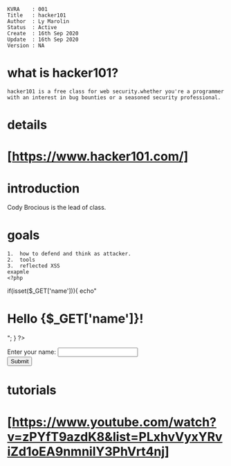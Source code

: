 ```
KVRA    : 001
Title   : hacker101
Author  : Ly Marolin
Status  : Active
Create  : 16th Sep 2020
Update  : 16th Sep 2020
Version : NA
```

#   **what is hacker101?**
    hacker101 is a free class for web security.whether you're a programmer with an interest in bug bounties or a seasoned security professional.
   
# **details**
# [https://www.hacker101.com/]

#   **introduction**
Cody Brocious is the lead of class.

# **goals**
    1.  how to defend and think as attacker.
    2.  tools
    3.  reflected XSS
    exapmle 
    <?php
   if(isset($_GET['name'])){
       echo"<h1>Hello {$_GET['name']}!</h1>";
   }
   ?>
   <form method="GET">
   Enter your name: <input type="input""name="name"><br>
   <input type="submit"> 

# **tutorials**
# [https://www.youtube.com/watch?v=zPYfT9azdK8&list=PLxhvVyxYRviZd1oEA9nmnilY3PhVrt4nj]